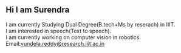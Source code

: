 ## Hi I am Surendra 
I am currently Studying Dual Degree(B.tech+Ms by reserach) in IIIT.                                                                                                   
I am interested in speech(Text to speech).                                                                                                                            
I am currently working on computer vision in robotics.                                                                                                                
Email:vundela.reddy@research.iiit.ac.in
<!--
**su4kk/su4kk** is a ✨ _special_ ✨ repository because its `README.md` (this file) appears on your GitHub profile.

Here are some ideas to get you started:

- 🔭 I’m currently working on ...
- 🌱 I’m currently learning ...
- 👯 I’m looking to collaborate on ...
- 🤔 I’m looking for help with ...
- 💬 Ask me about ...
- 📫 How to reach me: ...
- 😄 Pronouns: ...
- ⚡ Fun fact: ...
-->
